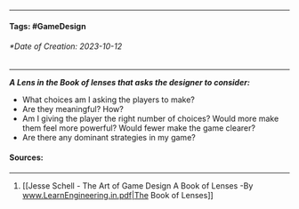 __________________________________________________________________________
#### **Tags:** #GameDesign 
###### *Date of Creation: 2023-10-12
__________________________________________________________________________

***A Lens in the Book of lenses that asks the designer to consider:***
- What choices am I asking the players to make?
- Are they meaningful? How?
- Am I giving the player the right number of choices? Would more make them feel more powerful? Would fewer make the game clearer?
- Are there any dominant strategies in my game?
#### Sources:
__________________________________________________________________________
1. [[Jesse Schell - The Art of Game Design A Book of Lenses -By www.LearnEngineering.in.pdf|The Book of Lenses]]